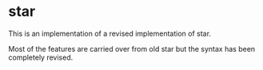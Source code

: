 # star

This is an implementation of a revised implementation of star. 

Most of the features are carried over from old star but the syntax has been completely revised.



